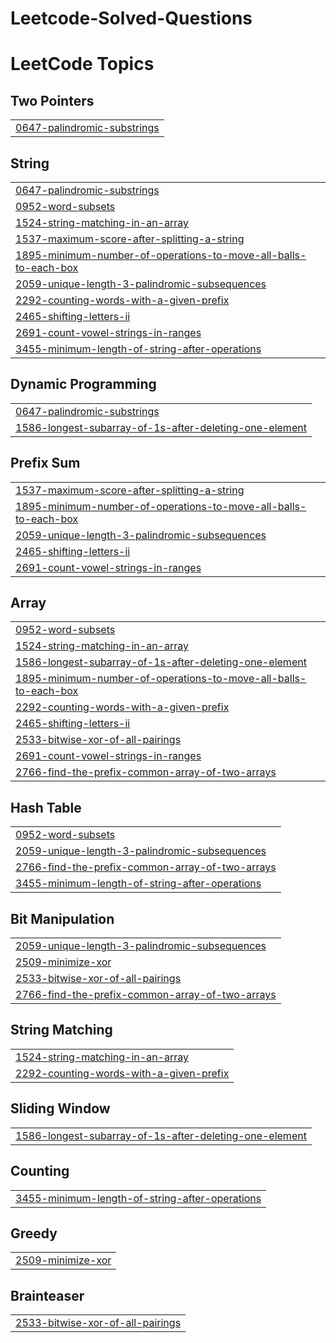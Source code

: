 # Leetcode-Solved-Questions
<!---LeetCode Topics Start-->
# LeetCode Topics
## Two Pointers
|  |
| ------- |
| [0647-palindromic-substrings](https://github.com/Anushka25Sinha/Leetcode-Solved-Questions/tree/master/0647-palindromic-substrings) |
## String
|  |
| ------- |
| [0647-palindromic-substrings](https://github.com/Anushka25Sinha/Leetcode-Solved-Questions/tree/master/0647-palindromic-substrings) |
| [0952-word-subsets](https://github.com/Anushka25Sinha/Leetcode-Solved-Questions/tree/master/0952-word-subsets) |
| [1524-string-matching-in-an-array](https://github.com/Anushka25Sinha/Leetcode-Solved-Questions/tree/master/1524-string-matching-in-an-array) |
| [1537-maximum-score-after-splitting-a-string](https://github.com/Anushka25Sinha/Leetcode-Solved-Questions/tree/master/1537-maximum-score-after-splitting-a-string) |
| [1895-minimum-number-of-operations-to-move-all-balls-to-each-box](https://github.com/Anushka25Sinha/Leetcode-Solved-Questions/tree/master/1895-minimum-number-of-operations-to-move-all-balls-to-each-box) |
| [2059-unique-length-3-palindromic-subsequences](https://github.com/Anushka25Sinha/Leetcode-Solved-Questions/tree/master/2059-unique-length-3-palindromic-subsequences) |
| [2292-counting-words-with-a-given-prefix](https://github.com/Anushka25Sinha/Leetcode-Solved-Questions/tree/master/2292-counting-words-with-a-given-prefix) |
| [2465-shifting-letters-ii](https://github.com/Anushka25Sinha/Leetcode-Solved-Questions/tree/master/2465-shifting-letters-ii) |
| [2691-count-vowel-strings-in-ranges](https://github.com/Anushka25Sinha/Leetcode-Solved-Questions/tree/master/2691-count-vowel-strings-in-ranges) |
| [3455-minimum-length-of-string-after-operations](https://github.com/Anushka25Sinha/Leetcode-Solved-Questions/tree/master/3455-minimum-length-of-string-after-operations) |
## Dynamic Programming
|  |
| ------- |
| [0647-palindromic-substrings](https://github.com/Anushka25Sinha/Leetcode-Solved-Questions/tree/master/0647-palindromic-substrings) |
| [1586-longest-subarray-of-1s-after-deleting-one-element](https://github.com/Anushka25Sinha/Leetcode-Solved-Questions/tree/master/1586-longest-subarray-of-1s-after-deleting-one-element) |
## Prefix Sum
|  |
| ------- |
| [1537-maximum-score-after-splitting-a-string](https://github.com/Anushka25Sinha/Leetcode-Solved-Questions/tree/master/1537-maximum-score-after-splitting-a-string) |
| [1895-minimum-number-of-operations-to-move-all-balls-to-each-box](https://github.com/Anushka25Sinha/Leetcode-Solved-Questions/tree/master/1895-minimum-number-of-operations-to-move-all-balls-to-each-box) |
| [2059-unique-length-3-palindromic-subsequences](https://github.com/Anushka25Sinha/Leetcode-Solved-Questions/tree/master/2059-unique-length-3-palindromic-subsequences) |
| [2465-shifting-letters-ii](https://github.com/Anushka25Sinha/Leetcode-Solved-Questions/tree/master/2465-shifting-letters-ii) |
| [2691-count-vowel-strings-in-ranges](https://github.com/Anushka25Sinha/Leetcode-Solved-Questions/tree/master/2691-count-vowel-strings-in-ranges) |
## Array
|  |
| ------- |
| [0952-word-subsets](https://github.com/Anushka25Sinha/Leetcode-Solved-Questions/tree/master/0952-word-subsets) |
| [1524-string-matching-in-an-array](https://github.com/Anushka25Sinha/Leetcode-Solved-Questions/tree/master/1524-string-matching-in-an-array) |
| [1586-longest-subarray-of-1s-after-deleting-one-element](https://github.com/Anushka25Sinha/Leetcode-Solved-Questions/tree/master/1586-longest-subarray-of-1s-after-deleting-one-element) |
| [1895-minimum-number-of-operations-to-move-all-balls-to-each-box](https://github.com/Anushka25Sinha/Leetcode-Solved-Questions/tree/master/1895-minimum-number-of-operations-to-move-all-balls-to-each-box) |
| [2292-counting-words-with-a-given-prefix](https://github.com/Anushka25Sinha/Leetcode-Solved-Questions/tree/master/2292-counting-words-with-a-given-prefix) |
| [2465-shifting-letters-ii](https://github.com/Anushka25Sinha/Leetcode-Solved-Questions/tree/master/2465-shifting-letters-ii) |
| [2533-bitwise-xor-of-all-pairings](https://github.com/Anushka25Sinha/Leetcode-Solved-Questions/tree/master/2533-bitwise-xor-of-all-pairings) |
| [2691-count-vowel-strings-in-ranges](https://github.com/Anushka25Sinha/Leetcode-Solved-Questions/tree/master/2691-count-vowel-strings-in-ranges) |
| [2766-find-the-prefix-common-array-of-two-arrays](https://github.com/Anushka25Sinha/Leetcode-Solved-Questions/tree/master/2766-find-the-prefix-common-array-of-two-arrays) |
## Hash Table
|  |
| ------- |
| [0952-word-subsets](https://github.com/Anushka25Sinha/Leetcode-Solved-Questions/tree/master/0952-word-subsets) |
| [2059-unique-length-3-palindromic-subsequences](https://github.com/Anushka25Sinha/Leetcode-Solved-Questions/tree/master/2059-unique-length-3-palindromic-subsequences) |
| [2766-find-the-prefix-common-array-of-two-arrays](https://github.com/Anushka25Sinha/Leetcode-Solved-Questions/tree/master/2766-find-the-prefix-common-array-of-two-arrays) |
| [3455-minimum-length-of-string-after-operations](https://github.com/Anushka25Sinha/Leetcode-Solved-Questions/tree/master/3455-minimum-length-of-string-after-operations) |
## Bit Manipulation
|  |
| ------- |
| [2059-unique-length-3-palindromic-subsequences](https://github.com/Anushka25Sinha/Leetcode-Solved-Questions/tree/master/2059-unique-length-3-palindromic-subsequences) |
| [2509-minimize-xor](https://github.com/Anushka25Sinha/Leetcode-Solved-Questions/tree/master/2509-minimize-xor) |
| [2533-bitwise-xor-of-all-pairings](https://github.com/Anushka25Sinha/Leetcode-Solved-Questions/tree/master/2533-bitwise-xor-of-all-pairings) |
| [2766-find-the-prefix-common-array-of-two-arrays](https://github.com/Anushka25Sinha/Leetcode-Solved-Questions/tree/master/2766-find-the-prefix-common-array-of-two-arrays) |
## String Matching
|  |
| ------- |
| [1524-string-matching-in-an-array](https://github.com/Anushka25Sinha/Leetcode-Solved-Questions/tree/master/1524-string-matching-in-an-array) |
| [2292-counting-words-with-a-given-prefix](https://github.com/Anushka25Sinha/Leetcode-Solved-Questions/tree/master/2292-counting-words-with-a-given-prefix) |
## Sliding Window
|  |
| ------- |
| [1586-longest-subarray-of-1s-after-deleting-one-element](https://github.com/Anushka25Sinha/Leetcode-Solved-Questions/tree/master/1586-longest-subarray-of-1s-after-deleting-one-element) |
## Counting
|  |
| ------- |
| [3455-minimum-length-of-string-after-operations](https://github.com/Anushka25Sinha/Leetcode-Solved-Questions/tree/master/3455-minimum-length-of-string-after-operations) |
## Greedy
|  |
| ------- |
| [2509-minimize-xor](https://github.com/Anushka25Sinha/Leetcode-Solved-Questions/tree/master/2509-minimize-xor) |
## Brainteaser
|  |
| ------- |
| [2533-bitwise-xor-of-all-pairings](https://github.com/Anushka25Sinha/Leetcode-Solved-Questions/tree/master/2533-bitwise-xor-of-all-pairings) |
<!---LeetCode Topics End-->